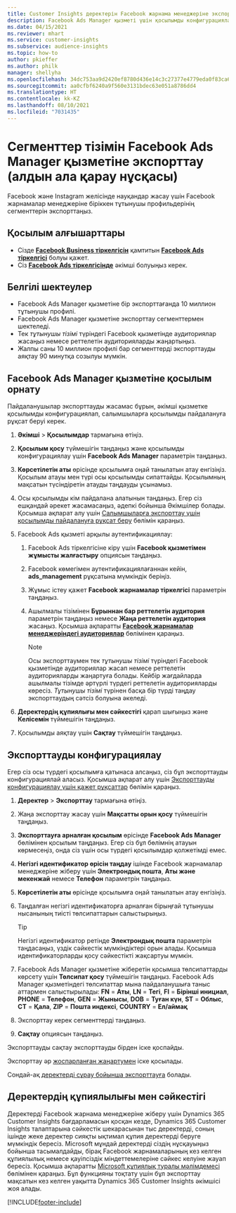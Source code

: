 ```yaml
---
title: Customer Insights деректерін Facebook жарнама менеджеріне экспорттау
description: Facebook Ads Manager қызметі үшін қосылымды конфигурациялау және экспорттау жолы туралы ақпарат.
ms.date: 04/15/2021
ms.reviewer: mhart
ms.service: customer-insights
ms.subservice: audience-insights
ms.topic: how-to
author: pkieffer
ms.author: philk
manager: shellyha
ms.openlocfilehash: 34dc753aa9d2420ef8780d436e14c3c27377e4779eda0f83ca6b5424f2328f22
ms.sourcegitcommit: aa0cfbf6240a9f560e3131bdec63e051a8786dd4
ms.translationtype: HT
ms.contentlocale: kk-KZ
ms.lasthandoff: 08/10/2021
ms.locfileid: "7031435"
---
```

# <a name="export-segments-list-to-facebook-ads-manager-preview"></a>Сегменттер тізімін Facebook Ads Manager қызметіне экспорттау (алдын ала қарау нұсқасы)

Facebook және Instagram желісінде науқандар жасау үшін Facebook жарнамалар менеджеріне біріккен тұтынушы профильдерінің сегменттерін экспорттаңыз.

## <a name="prerequisites-for-connection"></a>Қосылым алғышарттары

- Сізде [**Facebook Business тіркелгісін**](https://business.facebook.com/) қамтитын [**Facebook Ads тіркелгісі**](https://www.facebook.com/business/learn/lessons/step-by-step-ads-manager-account) болуы қажет.
- Сіз [**Facebook Ads тіркелгісінде**](https://www.facebook.com/business/learn/lessons/step-by-step-ads-manager-account) әкімші болуыңыз керек.

## <a name="known-limitations"></a>Белгілі шектеулер

- Facebook Ads Manager қызметіне бір экспорттағанда 10 миллион тұтынушы профилі.
- Facebook Ads Manager қызметіне экспорттау сегменттермен шектеледі.
- Тек *тұтынушы тізімі* түріндегі Facebook қызметінде аудиториялар жасаңыз немесе реттелетін аудиторияларды жаңартыңыз.
- Жалпы саны 10 миллион профилі бар сегменттерді экспорттауды аяқтау 90 минутқа созылуы мүмкін.

## <a name="set-up-connection-to-facebook-ads-manager"></a>Facebook Ads Manager қызметіне қосылым орнату

Пайдаланушылар экспорттауды жасамас бұрын, әкімші қызметке қосылымды конфигурациялап, салымшыларға қосылымды пайдалануға рұқсат беруі керек.

1. **Әкімші** > **Қосылымдар** тармағына өтіңіз.

1. **Қосылым қосу** түймешігін таңдаңыз және қосылымды конфигурациялау үшін **Facebook Ads Manager** параметрін таңдаңыз.

1. **Көрсетілетін аты** өрісінде қосылымға оңай танылатын атау енгізіңіз. Қосылым атауы мен түрі осы қосылымды сипаттайды. Қосылымның мақсатын түсіндіретін атауды таңдауды ұсынамыз.

1. Осы қосылымды кім пайдалана алатынын таңдаңыз. Егер сіз ешқандай әрекет жасамасаңыз, әдепкі бойынша Әкімшілер болады. Қосымша ақпарат алу үшін [Салымшыларға экспорттау үшін қосылымды пайдалануға рұқсат беру](connections.md#allow-contributors-to-use-a-connection-for-exports) бөлімін қараңыз.

1. Facebook Ads қызметі арқылы аутентификациялау: 

   1. Facebook Ads тіркелгісіне кіру үшін **Facebook қызметімен жұмысты жалғастыру** опциясын таңдаңыз.

   1. Facebook көмегімен аутентификациялағаннан кейін, **ads_management** рұқсатына мүмкіндік беріңіз.

   1. Жұмыс істеу қажет **Facebook жарнамалар тіркелгісі** параметрін таңдаңыз.

   1. Ашылмалы тізімінен **Бұрыннан бар реттелетін аудитория** параметрін таңдаңыз немесе **Жаңа реттелетін аудитория** жасаңыз. Қосымша ақпаратты [**Facebook жарнамалар менеджеріндегі аудиториялар**](https://www.facebook.com/business/help/744354708981227?id=2469097953376494) бөлімінен қараңыз.
      > [!NOTE]
      > Осы экспорттаумен тек *тұтынушы тізімі* түріндегі Facebook қызметінде аудиториялар жасап немесе реттелетін аудиторияларды жаңартуға болады. Кейбір жағдайларда ашылмалы тізімде әртүрлі түрдегі реттелетін аудиторияларды көресіз. *Тұтынушы тізімі* түрінен басқа бір түрді таңдау экспорттаудың сәтсіз болуына әкеледі. 

1. **Деректердің құпиялығы мен сәйкестігі** қарап шығыңыз және **Келісемін** түймешігін таңдаңыз.

1. Қосылымды аяқтау үшін **Сақтау** түймешігін таңдаңыз.

## <a name="configure-an-export"></a>Экспорттауды конфигурациялау

Егер сіз осы түрдегі қосылымға қатынаса алсаңыз, сіз бұл экспорттауды конфигурациялай аласыз. Қосымша ақпарат алу үшін [Экспорттауды конфигурациялау үшін қажет рұқсаттар](export-destinations.md#set-up-a-new-export) бөлімін қараңыз.

1. **Деректер** > **Экспорттау** тармағына өтіңіз.

1. Жаңа экспорттау жасау үшін **Мақсатты орын қосу** түймешігін таңдаңыз. 

1. **Экспорттауға арналған қосылым** өрісінде **Facebook Ads Manager** бөлімінен қосылым таңдаңыз. Егер сіз бұл бөлімнің атауын көрмесеңіз, онда сіз үшін осы түрдегі қосылымдар қолжетімді емес.

1. **Негізгі идентификатор өрісін таңдау** ішінде Facebook жарнамалар менеджеріне жіберу үшін **Электрондық пошта**, **Аты және мекенжай** немесе **Телефон** параметрін таңдаңыз. 

1. **Көрсетілетін аты** өрісінде қосылымға оңай танылатын атау енгізіңіз.

1. Таңдалған негізгі идентификаторға арналған бірыңғай тұтынушы нысанының тиісті төлсипаттарын салыстырыңыз.
   > [!TIP]
   > Негізгі идентификатор ретінде **Электрондық пошта** параметрін таңдасаңыз, үздік сәйкестік мүмкіндіктері орын алады. Қосымша идентификаторларды қосу сәйкестікті жақсартуы мүмкін.

1. Facebook Ads Manager қызметіне жіберетін қосымша төлсипаттарды көрсету үшін **Төлсипат қосу** түймешігін таңдаңыз. Facebook Ads Manager қызметіндегі төлсипаттар мына пайдаланушыға таныс аттармен салыстырылады: **FN** = **Аты**, **LN** = **Тегі**, **FI** = **Бірінші инициал**, **PHONE** = **Телефон**, **GEN** = **Жынысы**, **DOB** = **Туған күн**, **ST** = **Облыс**, **CT** = **Қала**, **ZIP** = **Пошта индексі**, **COUNTRY** = **Ел/аймақ**

1. Экспорттау керек сегменттерді таңдаңыз.

1. **Сақтау** опциясын таңдаңыз.

Экспорттауды сақтау экспорттауды бірден іске қоспайды.

Экспорттау әр [жоспарланған жаңартумен](system.md#schedule-tab) іске қосылады. 

Сондай-ақ [деректерді сұрау бойынша экспорттауға](export-destinations.md#run-exports-on-demand) болады. 

## <a name="data-privacy-and-compliance"></a>Деректердің құпиялылығы мен сәйкестігі

Деректерді Facebook жарнама менеджеріне жіберу үшін Dynamics 365 Customer Insights бағдарламасын қосқан кезде, Dynamics 365 Customer Insights талаптарына сәйкестік шекарасынан тыс деректерді, соның ішінде жеке деректер сияқты ықтимал құпия деректерді беруге мүмкіндік бересіз. Microsoft мұндай деректерді сіздің нұсқауыңыз бойынша тасымалдайды, бірақ Facebook жарнамаларының кез келген құпиялылық немесе қауіпсіздік міндеттемелеріне сәйкес келуіне жауап бересіз. Қосымша ақпаратты [Microsoft құпиялық туралы мәлімдемесі](https://go.microsoft.com/fwlink/?linkid=396732) бөлімінен қараңыз.
Бұл функцияны тоқтату үшін бұл экспорттау мақсатын кез келген уақытта Dynamics 365 Customer Insights әкімшісі жоя алады.


[!INCLUDE[footer-include](../includes/footer-banner.md)]
